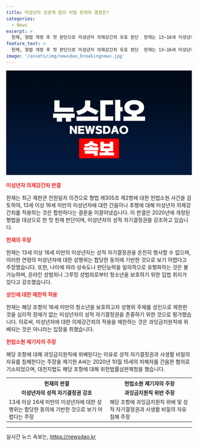 ```yaml
---
title: 미성년자 성관계 합의 처벌 헌재의 결정은?
categories:
  - News
excerpt: >
  헌재, 형법 개정 후 첫 판단으로 미성년자 의제강간죄 유효 판단  헌재는 13∼16세 미성년자의 성적 자기결정권은 온전히 행사할 수 없다고 판단하여, 미성년자의 동의와 상관없이 간음과 추행을 강간으로 간주하고 처벌해야 한다고 결정했다. 개별 상황을 고려하기 어려운 연령별 분류는 정당하며, 피해자 보호 취지 또한 인정했다. 13세 미만과의 차이를 고려한 성인의 성행위 행사에도 이해를 범하지 않는 한정적 판단에 대해서는 존중의 필요성을 언급했다. A씨의 헌법소원 사건은 유효하지 않았다.
feature_text: >
  헌재, 형법 개정 후 첫 판단으로 미성년자 의제강간죄 유효 판단  헌재는 13∼16세 미성년자의 성적 자기결정권은 온전히 행사할 수 없다고 판단하여, 미성년자의 동의와 상관없이 간음과 추행을 강간으로 간주하고 처벌해야 한다고 결정했다. 개별 상황을 고려하기 어려운 연령별 분류는 정당하며, 피해자 보호 취지 또한 인정했다. 13세 미만과의 차이를 고려한 성인의 성행위 행사에도 이해를 범하지 않는 한정적 판단에 대해서는 존중의 필요성을 언급했다. A씨의 헌법소원 사건은 유효하지 않았다.
image: '/assets/img/newsdao_breakingnews.jpg'
---
```


<p><img src="/assets/img/newsdao_breakingnews.jpg" alt="flaretime 속보" /></p>

<p><b><span style="color: #ee2323;">미성년자 의제강간죄 판결</span></b></p>

<p data-ke-size="size16">헌재는 최근 재판관 전원일치 의견으로 형법 제305조 제2항에 대한 헌법소원 사건을 검토하여, 13세 이상 16세 미만의 미성년자에 대한 간음이나 추행에 대해 미성년자 의제강간죄를 적용하는 것은 합헌하다는 결론을 이끌어냈습니다. 이 판결은 2020년에 개정된 형법을 대상으로 한 첫 헌재 판단이며, 미성년자의 성적 자기결정권을 강조하고 있습니다.</p>

<p><b><span style="color: #ee2323;">헌재의 주장</span></b></p>

<p data-ke-size="size16">헌재는 13세 이상 16세 미만의 미성년자는 성적 자기결정권을 온전히 행사할 수 없으며, 이러한 연령의 미성년자에 대한 성행위는 합당한 동의에 기반한 것으로 보기 어렵다고 주장했습니다. 또한, 나이에 따라 성숙도나 판단능력을 일의적으로 유형화하는 것은 불가능하며, 온라인 성범죄나 그루밍 성범죄로부터 청소년을 보호하기 위한 입법 취지가 있다고 강조했습니다.</p>

<p><b><span style="color: #ee2323;">성인에 대한 제한적 적용</span></b></p>

<p data-ke-size="size16">헌재는 해당 조항이 16세 미만의 청소년을 보호하고자 성행위 주체를 성인으로 제한한 것을 심리적 장애가 없는 미성년자의 성적 자기결정권을 존중하기 위한 것으로 평가했습니다. 이로써, 미성년자에 대한 의제강간죄의 적용을 제한하는 것은 과잉금지원칙에 위배되는 것은 아니라는 입장을 취했습니다.</p>

<p><b><span style="color: #ee2323;">헌법소원 제기자의 주장</span></b></p>

<p data-ke-size="size16">해당 조항에 대해 과잉금지원칙에 위배된다는 이유로 성적 자기결정권과 사생활 비밀의 자유를 침해한다는 주장을 제기한 A씨는 2020년 10월 15세의 피해자를 간음한 혐의로 기소되었으며, 대전지법도 해당 조항에 대해 위헌법률심판제청을 했습니다.</p>

<table>
  <tr>
    <th>헌재의 판결</th>
    <th>헌법소원 제기자의 주장</th>
  </tr>
  <tr>
    <td style="text-align: center; height: 17px;"><b>미성년자의 성적 자기결정권 강조</b></td>
    <td style="text-align: center; height: 17px;"><b>과잉금지원칙 위반 주장</b></td>
  </tr>
  <tr>
    <td>13세 이상 16세 미만의 미성년자에 대한 성행위는 합당한 동의에 기반한 것으로 보기 어렵다는 주장</td>
    <td>해당 조항에 과잉금지원칙 위배 및 성적 자기결정권과 사생활 비밀의 자유 침해 주장</td>
  </tr>
</table>

<hr>

<p data-ke-size="size16"></p>
실시간 뉴스 속보는, <a href="https://newsdao.kr" rel="dofollow">https://newsdao.kr</a>


